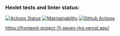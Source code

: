 ### Hexlet tests and linter status:
[![Actions Status](https://github.com/EkaterinaVag/frontend-project-11/actions/workflows/hexlet-check.yml/badge.svg)](https://github.com/EkaterinaVag/frontend-project-11/actions)
[![Maintainability](https://api.codeclimate.com/v1/badges/1078e0b84a80c06c972c/maintainability)](https://codeclimate.com/github/EkaterinaVag/frontend-project-11/maintainability)
[![Github Actions](https://github.com/EkaterinaVag/frontend-project-11/actions/workflows/github-actions.yml/badge.svg)](https://github.com/EkaterinaVag/frontend-project-11/actions/workflows/github-actions.yml)

https://frontend-project-11-seven-rho.vercel.app/
